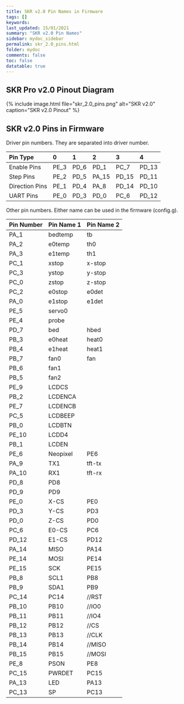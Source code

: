 ```yaml
---
title: SKR v2.0 Pin Names in Firmware
tags: []
keywords: 
last_updated: 15/01/2021
summary: "SKR v2.0 Pin Names"
sidebar: mydoc_sidebar
permalink: skr_2.0_pins.html
folder: mydoc
comments: false
toc: false
datatable: true
---
```


## SKR Pro v2.0 Pinout Diagram

{% include image.html file="skr_2.0_pins.png" alt="SKR v2.0" caption="SKR v2.0 Pinout" %}

## SKR v2.0 Pins in Firmware

Driver pin numbers. They are separated into driver number.

<div class="datatable-begin"></div>

|Pin Type|0|1|2|3|4|
| :------------- |:-------------|:-------------|:-------------|:-------------|:-------------|
|Enable Pins|PE_3| PD_6| PD_1| PC_7| PD_13|
|Step Pins|PE_2| PD_5| PA_15| PD_15| PD_11|
|Direction Pins|PE_1| PD_4| PA_8| PD_14| PD_10|
|UART Pins|PE_0| PD_3| PD_0| PC_6| PD_12|

<div class="datatable-end"></div>

Other pin numbers. Either name can be used in the firmware (config.g).

<div class="datatable-begin"></div>

|Pin Number|Pin Name 1|Pin Name 2|
| :------------- |:-------------|:-------------|
|PA_1|bedtemp|tb|
|PA_2|e0temp|th0|
|PA_3|e1temp|th1|
|PC_1|xstop|x-stop|
|PC_3|ystop|y-stop|
|PC_0|zstop|z-stop|
|PC_2|e0stop|e0det|
|PA_0|e1stop|e1det|
|PE_5|servo0||
|PE_4|probe||
|PD_7|bed|hbed|
|PB_3|e0heat|heat0|
|PB_4|e1heat|heat1|
|PB_7|fan0|fan|
|PB_6|fan1||
|PB_5|fan2||
|PE_9|LCDCS||
|PB_2|LCDENCA||
|PE_7|LCDENCB||
|PC_5|LCDBEEP||
|PB_0|LCDBTN||
|PE_10|LCDD4||
|PB_1|LCDEN||
|PE_6|Neopixel|PE6|
|PA_9|TX1|tft-tx|
|PA_10|RX1|tft-rx|
|PD_8|PD8||
|PD_9|PD9||
|PE_0|X-CS|PE0|
|PD_3|Y-CS|PD3|
|PD_0|Z-CS|PD0|
|PC_6|E0-CS|PC6|
|PD_12|E1-CS|PD12|
|PA_14|MISO|PA14|
|PE_14|MOSI|PE14|
|PE_15|SCK|PE15|
|PB_8|SCL1|PB8|
|PB_9|SDA1|PB9|
|PC_14|PC14| //RST|
|PB_10|PB10| //IO0|
|PB_11|PB11| //IO4|
|PB_12|PB12| //CS|
|PB_13|PB13| //CLK|
|PB_14|PB14| //MISO|
|PB_15|PB15| //MOSI|
|PE_8|PSON|PE8|
|PC_15|PWRDET|PC15|
|PA_13|LED|PA13|
|PC_13|SP|PC13|

<div class="datatable-end"></div>